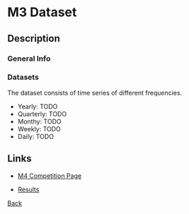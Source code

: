 
# M3 Dataset

## Description

### General Info

### Datasets

The dataset consists of time series of different frequencies.

- Yearly: TODO
- Quarterly: TODO
- Monthy: TODO
- Weekly: TODO
- Daily: TODO

## Links

- [M4 Competition Page](https://forecasters.org/resources/time-series-data/m4-competition/)

- [Results](https://www.sciencedirect.com/science/article/pii/S0169207018300785/pdfft?md5=566e1103d8e039406d2487362f229506&pid=1-s2.0-S0169207018300785-main.pdf)

[Back](../Readme.md)
